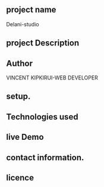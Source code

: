 ## project name
Delani-studio

## project Description

## Author
VINCENT KIPKIRUI-WEB DEVELOPER

## setup.

 ## Technologies used

 ## live Demo 



 ## contact information.

 ## licence
 